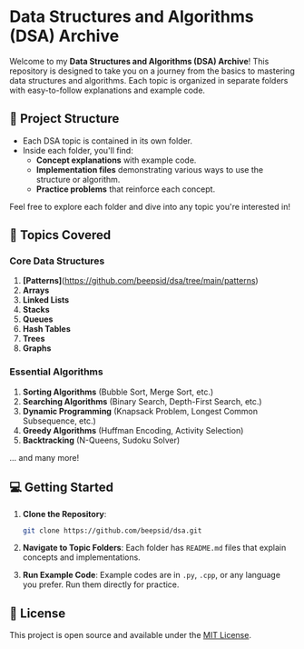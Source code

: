 # Data Structures and Algorithms (DSA) Archive

Welcome to my **Data Structures and Algorithms (DSA) Archive**! This repository is designed to take you on a journey from the basics to mastering data structures and algorithms. Each topic is organized in separate folders with easy-to-follow explanations and example code.

## 📌 Project Structure

- Each DSA topic is contained in its own folder.
- Inside each folder, you'll find:
  - **Concept explanations** with example code.
  - **Implementation files** demonstrating various ways to use the structure or algorithm.
  - **Practice problems** that reinforce each concept.
  
Feel free to explore each folder and dive into any topic you're interested in!

## 📁 Topics Covered

### Core Data Structures
1. **[Patterns]**(https://github.com/beepsid/dsa/tree/main/patterns)
1. **Arrays**
2. **Linked Lists**
3. **Stacks**
4. **Queues**
5. **Hash Tables**
6. **Trees**
7. **Graphs**

### Essential Algorithms
1. **Sorting Algorithms** (Bubble Sort, Merge Sort, etc.)
2. **Searching Algorithms** (Binary Search, Depth-First Search, etc.)
3. **Dynamic Programming** (Knapsack Problem, Longest Common Subsequence, etc.)
4. **Greedy Algorithms** (Huffman Encoding, Activity Selection)
5. **Backtracking** (N-Queens, Sudoku Solver)

... and many more!

## 💻 Getting Started

1. **Clone the Repository**:
   ```bash
   git clone https://github.com/beepsid/dsa.git

2. **Navigate to Topic Folders**: Each folder has `README.md` files that explain concepts and implementations.

3. **Run Example Code**: Example codes are in `.py`, `.cpp`, or any language you prefer. Run them directly for practice.

## 📜 License
This project is open source and available under the [MIT License](LICENSE).
